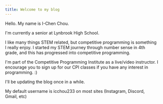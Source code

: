 ```yaml
---
title: Welcome to my blog
---
```


Hello. My name is I-Chen Chou.

I'm currently a senior at Lynbrook High School.

I like many things STEM related, but competitive programming is something I really enjoy.
I started my STEM journey through number sense in 4th grade, and this has progressed into competitive programming.

I'm part of the Competitive Programming Institute as a live/video instructor. 
I encourage you to sign up for our CPI classes if you have any interest in programming. :)

I'll be updating the blog once in a while.

My default username is icchou233 on most sites (Instagram, Discord, Gmail, etc)
